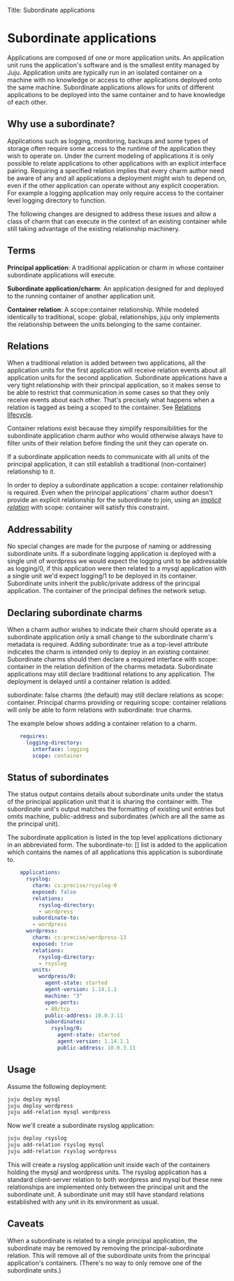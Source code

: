 Title: Subordinate applications  

# Subordinate applications

Applications are composed of one or more application units. An application unit runs the
application's software and is the smallest entity managed by Juju. Application units
are typically run in an isolated container on a machine with no knowledge or
access to other applications deployed onto the same machine. Subordinate applications
allows for units of different applications to be deployed into the same container
and to have knowledge of each other.

## Why use a subordinate?

Applications such as logging, monitoring, backups and some types of storage often
require some access to the runtime of the application they wish to operate on.
Under the current modeling of applications it is only possible to relate applications
to other applications with an explicit interface pairing. Requiring a specified
relation implies that every charm author need be aware of any and all applications
a deployment might wish to depend on, even if the other application can operate
without any explicit cooperation. For example a logging application may only
require access to the container level logging directory to function.

The following changes are designed to address these issues and allow a class
of charm that can execute in the context of an existing container while still
taking advantage of the existing relationship machinery.

## Terms

**Principal application**: A traditional application or charm in whose container
subordinate applications will execute.

**Subordinate application/charm**: An application designed for and deployed to the
running container of another application unit.

**Container relation**: A scope:container relationship. While modeled
identically to traditional, scope: global, relationships, juju only implements
the relationship between the units belonging to the same container.

## Relations

When a traditional relation is added between two applications, all the application units
for the first application will receive relation events about all application units for
the second application. Subordinate applications have a very tight relationship with
their principal application, so it makes sense to be able to restrict that
communication in some cases so that they only receive events about each other.
That's precisely what happens when a relation is tagged as being a scoped to the
container. See [Relations lifecycle](./authors-relations-in-depth.html).

Container relations exist because they simplify responsibilities for the
subordinate application charm author who would otherwise always have to filter units
of their relation before finding the unit they can operate on.

If a subordinate application needs to communicate with all units of the principal
application, it can still establish a traditional (non-container) relationship to
it.

In order to deploy a subordinate application a scope: container relationship is
required. Even when the principal applications' charm author doesn't provide an
explicit relationship for the subordinate to join, using an 
[_implicit relation_](authors-implicit-relations.html) with scope: container 
will satisfy this constraint.

## Addressability

No special changes are made for the purpose of naming or addressing subordinate
units. If a subordinate logging application is deployed with a single unit of
wordpress we would expect the logging unit to be addressable as logging/0, if
this application were then related to a mysql application with a single unit we'd expect
logging/1 to be deployed in its container. Subordinate units inherit the
public/private address of the principal application. The container of the principal
defines the network setup.

## Declaring subordinate charms

When a charm author wishes to indicate their charm should operate as a
subordinate application only a small change to the subordinate charm's metadata is
required. Adding subordinate: true as a top-level attribute indicates the charm
is intended only to deploy in an existing container. Subordinate charms should
then declare a required interface with scope: container in the relation
definition of the charms metadata. Subordinate applications may still declare
traditional relations to any application. The deployment is delayed until a
container relation is added.

subordinate: false charms (the default) may still declare relations as scope:
container. Principal charms providing or requiring scope: container relations
will only be able to form relations with subordinate: true charms.

The example below shows adding a container relation to a charm.

```yaml
    requires:
      logging-directory:
        interface: logging
        scope: container
```

## Status of subordinates

The status output contains details about subordinate units under the status of
the principal application unit that it is sharing the container with. The
subordinate unit's output matches the formatting of existing unit entries but
omits machine, public-address and subordinates (which are all the same as the
principal unit).

The subordinate application is listed in the top level applications dictionary in an
abbreviated form. The subordinate-to: [] list is added to the application which
contains the names of all applications this application is subordinate to.

```yaml
    applications:
      rsyslog:
        charm: cs:precise/rsyslog-0
        exposed: false
        relations:
          rsyslog-directory:
          - wordpress
        subordinate-to:
        - wordpress
      wordpress:
        charm: cs:precise/wordpress-13
        exposed: true
        relations:
          rsyslog-directory:
          - rsyslog
        units:
          wordpress/0:
            agent-state: started
            agent-version: 1.14.1.1
            machine: "3"
            open-ports:
            - 80/tcp
            public-address: 10.0.3.11
            subordinates:
              rsyslog/0:
                agent-state: started
                agent-version: 1.14.1.1
                public-address: 10.0.3.11
```

## Usage

Assume the following deployment:

```bash
juju deploy mysql
juju deploy wordpress
juju add-relation mysql wordpress
```

Now we'll create a subordinate rsyslog application:

```bash
juju deploy rsyslog
juju add-relation rsyslog mysql
juju add-relation rsyslog wordpress
```

This will create a rsyslog application unit inside each of the containers holding
the mysql and wordpress units. The rsyslog application has a standard client-server
relation to both wordpress and mysql but these new relationships are implemented
only between the principal unit and the subordinate unit. A subordinate unit
may still have standard relations established with any unit in its environment
as usual.

## Caveats

When a subordinate is related to a single principal application, the
subordinate may be removed by removing the principal-subordinate
relation. This will remove all of the subordinate units from the
principal application's containers. (There's no way to only remove one
of the subordinate units.)


